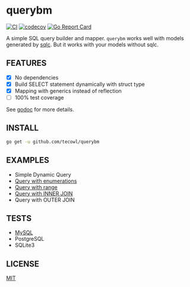 # querybm

[![CI](https://github.com/tecowl/querybm/actions/workflows/ci.yml/badge.svg)](https://github.com/tecowl/querybm/actions/workflows/ci.yml)
[![codecov](https://codecov.io/gh/tecowl/querybm/graph/badge.svg?token=1KIHO6LA3D)](https://codecov.io/gh/tecowl/querybm)
[![Go Report Card](https://goreportcard.com/badge/github.com/tecowl/querybm)](https://goreportcard.com/report/github.com/tecowl/querybm)

A simple SQL query builder and mapper. `querybm` works well with models generated by [sqlc](https://sqlc.dev/). But it works with your models without sqlc.

## FEATURES

- [x] No dependencies
- [x] Build SELECT statement dynamically with struct type
- [x] Mapping with generics instead of reflection
- [ ] 100% test coverage

See [godoc](https://pkg.go.dev/github.com/tecowl/querybm) for more details.

## INSTALL

```sh
go get -u github.com/tecowl/querybm
```

## EXAMPLES

- Simple Dynamic Query
- [Query with enumerations](./tests/mysql/queries/books_with_enum/)
- [Query with range](./tests/mysql/queries/books_with_range/)
- [Query with INNER JOIN](./tests/mysql/queries/books_with_inner_join/)
- Query with OUTER JOIN

## TESTS

- [MySQL](./tests/mysql/)
- PostgreSQL
- SQLite3

## LICENSE

[MIT](./LICENSE)
